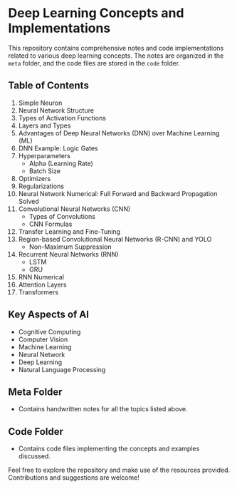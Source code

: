 # Deep Learning Concepts and Implementations

This repository contains comprehensive notes and code implementations related to various deep learning concepts. The notes are organized in the `meta` folder, and the code files are stored in the `code` folder.

## Table of Contents

1. Simple Neuron
2. Neural Network Structure
3. Types of Activation Functions
4. Layers and Types
5. Advantages of Deep Neural Networks (DNN) over Machine Learning (ML)
6. DNN Example: Logic Gates
7. Hyperparameters
   - Alpha (Learning Rate)
   - Batch Size
8. Optimizers
9. Regularizations
10. Neural Network Numerical: Full Forward and Backward Propagation Solved
11. Convolutional Neural Networks (CNN)
    - Types of Convolutions
    - CNN Formulas
12. Transfer Learning and Fine-Tuning
13. Region-based Convolutional Neural Networks (R-CNN) and YOLO
    - Non-Maximum Suppression
14. Recurrent Neural Networks (RNN)
    - LSTM
    - GRU
15. RNN Numerical
16. Attention Layers
17. Transformers

## Key Aspects of AI
- Cognitive Computing
- Computer Vision
- Machine Learning
- Neural Network
- Deep Learning
- Natural Language Processing

## Meta Folder
- Contains handwritten notes for all the topics listed above.

## Code Folder
- Contains code files implementing the concepts and examples discussed.

Feel free to explore the repository and make use of the resources provided. Contributions and suggestions are welcome!
